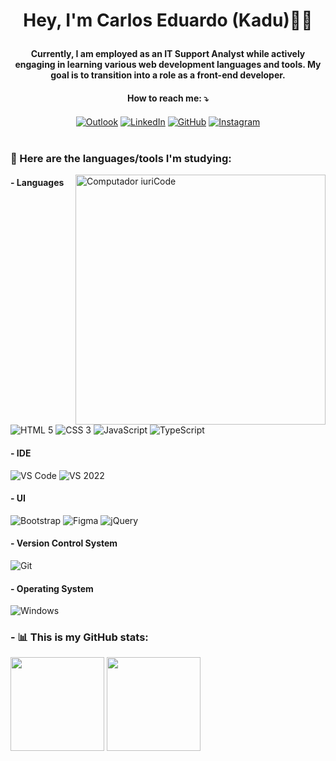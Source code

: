 # <p align="center"> Hey, I'm Carlos Eduardo (Kadu)👋🏻</p>

#### <p align="center">Currently, I am employed as an IT Support Analyst while actively engaging in learning various web development languages and tools. My goal is to transition into a role as a front-end developer.</p>

#### <p align="center"> How to reach me: ⤵️ </p>
<div align="center">
 <a href="mailto:carloseduardo1996@outlook.com"><img align="center" alt="Outlook" src="https://img.shields.io/badge/Outlook-0078D4?style=flat-square&logo=microsoft-outlook&logoColor=white"/></a>
 <a href="https://www.linkedin.com/in/kadu-jpeg/" target="_blank"><img align="center" alt="LinkedIn" src="https://img.shields.io/badge/LinkedIn-0077B5?style=flat-square&logo=linkedin&logoColor=white"/></a>
 <a href="https://github.com/kadu-jpeg" target="_blank"><img alt="GitHub" align="center" src="https://img.shields.io/badge/-GitHub-333333?style=flat-square&amp;logo=github&amp;logoColor=white"/></a>
 <!--<a href="https://www.twitter.com/kadu_jpeg/" target="_blank"><img align="center" alt="Twitter" src="https://img.shields.io/badge/Twitter-1DA1F2?style=flat-square&logo=Twitter&logoColor=white"/></a>-->
 <a href="https://www.instagram.com/kadu_jpeg/" target="_blank"><img align="center" alt="Instagram" src="https://img.shields.io/badge/Instagram-E4405F?style=flat-square&logo=Instagram&logoColor=white"/></a>
</div><br/>

### <p align="left"> 📝 Here are the languages/tools I'm studying:</p>

<img src="https://raw.githubusercontent.com/MicaelliMedeiros/micaellimedeiros/master/image/computer-illustration.png" min-width="400px" max-width="400px" width="400px" align="right" alt="Computador iuriCode">

#### - Languages
<div style="display: inline-block">
  <img alt="HTML 5" src="https://img.shields.io/badge/HTML5-E34F26?style=flat-square&logo=html5&logoColor=white"/>
  <img alt="CSS 3" src="https://img.shields.io/badge/CSS3-1572B6?style=flat-square&logo=css3&logoColor=white"/>
  <img alt="JavaScript" src="https://img.shields.io/badge/JavaScript-F7DF1E?style=flat-square&logo=javascript&logoColor=black"/>
  <img alt="TypeScript" src="https://img.shields.io/badge/TypeScript-3178c6?style=flat-square&logo=typescript&logoColor=white"/>
</div>

#### - IDE

<div style="display:inline-block">
  <img alt="VS Code" src="https://img.shields.io/badge/-VS Code-007ACC?style=flat-square&amp;logo=Visual-Studio-Code&amp;logoColor=white"/>
  <img alt="VS 2022" src="https://img.shields.io/badge/-VS 2022-7151a9?style=flat-square&amp;logo=Visual-Studio&amp;logoColor=white"/>
</div>

#### - UI

<div style="display:inline-block">
  <img alt="Bootstrap" src="https://img.shields.io/badge/Bootstrap-563D7C?style=flat-square&logo=bootstrap&logoColor=white"/>
  <img alt="Figma" src="https://img.shields.io/badge/Figma-f24e1e?style=flat-square&logo=figma&logoColor=white"/>
  <img alt="jQuery" src="https://img.shields.io/badge/jQuery-0769ad?style=flat-square&logo=jquery&logoColor=white"/>
</div>

#### - Version Control System

<div style="display:inline-block">
  <img alt="Git" src="https://img.shields.io/badge/-Git-f14e32?style=flat-square&amp;logo=git&amp;logoColor=white"/>
</div>

#### - Operating System

<div style="display:inline-block">
  <img alt="Windows" src="https://img.shields.io/badge/-Windows-1489c8?style=flat-square&amp;logo=Windows&amp;logoColor=white"/>
</div>

### <p align="left"> - 📊 This is my GitHub stats:</p>

<div align="left" style="display: inline-block">
  <img height="150em" src="https://github-readme-stats.vercel.app/api?username=kadu-jpeg&show_icons=true&count_private=true&theme=prussian">
  <img height="150em" src="https://github-readme-stats.vercel.app/api/top-langs/?username=kadu-jpeg&layout=compact&theme=prussian">
</div>

